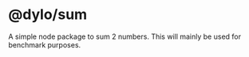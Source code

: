 # @dylo/sum

A simple node package to sum 2 numbers.
This will mainly be used for benchmark purposes.
